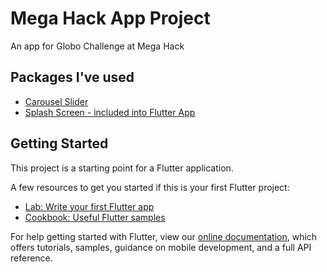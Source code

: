 # Mega Hack App Project

An app for Globo Challenge at Mega Hack

## Packages I've used
- [Carousel Slider](https://pub.dev/packages/carousel_slider)
- [Splash Screen - included into Flutter App](https://flutter.dev/docs/development/ui/advanced/splash-screen)

## Getting Started

This project is a starting point for a Flutter application.

A few resources to get you started if this is your first Flutter project:

- [Lab: Write your first Flutter app](https://flutter.dev/docs/get-started/codelab)
- [Cookbook: Useful Flutter samples](https://flutter.dev/docs/cookbook)

For help getting started with Flutter, view our
[online documentation](https://flutter.dev/docs), which offers tutorials,
samples, guidance on mobile development, and a full API reference.
